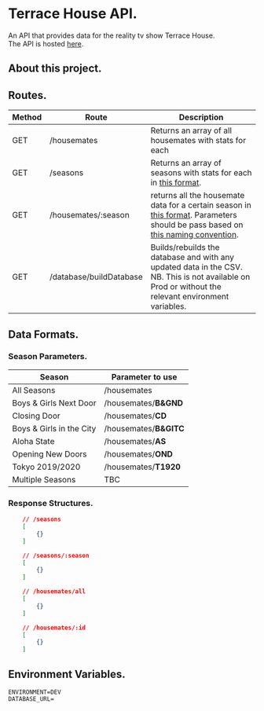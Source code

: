 # Terrace House API.

An API that provides data for the reality tv show Terrace House. <br>
The API is hosted [here](https://terrace-house-server.herokuapp.com/).

## About this project.

## Routes.

| Method | Route                   | Description                                                                                                                                         |
| ------ | ----------------------- | --------------------------------------------------------------------------------------------------------------------------------------------------- |
| GET    | /housemates             | Returns an array of all housemates with stats for each                                                                                              |
| GET    | /seasons                | Returns an array of seasons with stats for each in [this format]().                                                                                 |
| GET    | /housemates/:season     | returns all the housemate data for a certain season in [this format](). Parameters should be pass based on [this naming convention]().              |
| GET    | /database/buildDatabase | Builds/rebuilds the database and with any updated data in the CSV. NB. This is not available on Prod or without the relevant environment variables. |

## Data Formats.

### Season Parameters.

| Season                   | Parameter to use       |
| ------------------------ | ---------------------- |
| All Seasons              | /housemates            |
| Boys & Girls Next Door   | /housemates/**B&GND**  |
| Closing Door             | /housemates/**CD**     |
| Boys & Girls in the City | /housemates/**B&GITC** |
| Aloha State              | /housemates/**AS**     |
| Opening New Doors        | /housemates/**OND**    |
| Tokyo 2019/2020          | /housemates/**T1920**  |
| Multiple Seasons         | TBC                    |

### Response Structures.

```JSON
    // /seasons
    [
        {}
    ]

    // /seasons/:season
    [
        {}
    ]

    // /housemates/all
    [
        {}
    ]

    // /housemates/:id
    [
        {}
    ]
```

## Environment Variables.

```
ENVIRONMENT=DEV
DATABASE_URL=
```

